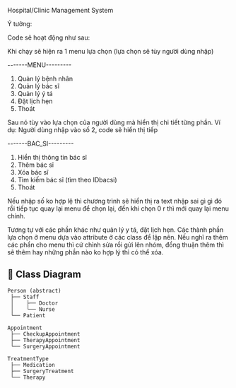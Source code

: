 Hospital/Clinic Management System


Ý tưởng:

Code sẽ hoạt động như sau:

Khi chạy sẽ hiện ra 1 menu lựa chọn (lựa chọn sẽ tùy người dùng nhập)

-------MENU---------
1. Quản lý bệnh nhân
2. Quản lý bác sĩ
3. Quản lý ý tá
4. Đặt lịch hẹn
0. Thoát

Sau nó tùy vào lựa chọn của người dùng mà hiển thị chi tiết từng phần. Ví dụ:
Người dùng nhập vào số 2, code sẽ hiển thị tiếp

-------BAC_SI---------
1. Hiển thị thông tin bác sĩ
2. Thêm bác sĩ
3. Xóa bác sĩ
4. Tìm kiếm bác sĩ (tìm theo IDbacsi)
0. Thoát

Nếu nhập số ko hợp lệ thì chương trình sẽ hiển thị ra text nhập sai gì gì đó rồi
tiếp tục quay lại menu để chọn lại, đến khi chọn 0 r thì mới quay lại menu chính.

Tương tự với các phần khác như quản lý y tá, đặt lịch hẹn. Các thành phần lựa chọn
ở menu dựa vào attribute ở các class để lập nên. Nếu nghĩ ra thêm các phần cho menu
thì cứ chỉnh sửa rồi gửi lên nhóm, đồng thuận thêm thì sẽ thêm hay những phần nào
ko hợp lý thì có thể xóa. 



## 🧩 Class Diagram 

```text
Person (abstract)
 ├── Staff
 │    ├── Doctor
 │    └── Nurse
 └── Patient

Appointment
 ├── CheckupAppointment
 ├── TherapyAppointment
 └── SurgeryAppointment

TreatmentType
 ├── Medication
 ├── SurgeryTreatment
 └── Therapy



